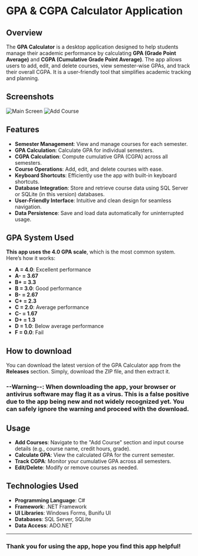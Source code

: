# GPA & CGPA Calculator Application

## Overview
The **GPA Calculator** is a desktop application designed to help students manage their academic performance by calculating **GPA (Grade Point Average)** and **CGPA (Cumulative Grade Point Average)**. The app allows users to add, edit, and delete courses, view semester-wise GPAs, and track their overall CGPA. It is a user-friendly tool that simplifies academic tracking and planning.

## Screenshots 
![Main Screen](https://i.imgur.com/jaVyvV7.png)
![Add Course](https://i.imgur.com/PffuHaG.png)

## Features
- **Semester Management**: View and manage courses for each semester.
- **GPA Calculation**: Calculate GPA for individual semesters.
- **CGPA Calculation**: Compute cumulative GPA (CGPA) across all semesters.
- **Course Operations**: Add, edit, and delete courses with ease.
- **Keyboard Shortcuts**: Efficiently use the app with built-in keyboard shortcuts.
- **Database Integration**: Store and retrieve course data using SQL Server or SQLite (in this version) databases.
- **User-Friendly Interface**: Intuitive and clean design for seamless navigation.
- **Data Persistence**: Save and load data automatically for uninterrupted usage.

## GPA System Used
**This app uses the 4.0 GPA scale**, which is the most common system. Here’s how it works:

- **A  = 4.0**: Excellent performance  
- **A- = 3.67**  
- **B+ = 3.3**  
- **B  = 3.0**: Good performance  
- **B- = 2.67**  
- **C+ = 2.3**  
- **C  = 2.0**: Average performance  
- **C- = 1.67**  
- **D+ = 1.3**  
- **D  = 1.0**: Below average performance  
- **F  = 0.0**: Fail

## How to download
You can download the latest version of the GPA Calculator app from the **Releases** section. Simply, download the ZIP file, and then extract it.

### **--Warning--: When downloading the app, your browser or antivirus software may flag it as a virus. This is a false positive due to the app being new and not widely recognized yet. You can safely ignore the warning and proceed with the download.**



## Usage
- **Add Courses**: Navigate to the "Add Course" section and input course details (e.g., course name, credit hours, grade).
- **Calculate GPA**: View the calculated GPA for the current semester.
- **Track CGPA**: Monitor your cumulative GPA across all semesters.
- **Edit/Delete**: Modify or remove courses as needed.

## Technologies Used
- **Programming Language**: C#
- **Framework**: .NET Framework
- **UI Libraries**: Windows Forms, Bunifu UI
- **Databases**: SQL Server, SQLite
- **Data Access**: ADO.NET

---

### Thank you for using the app, hope you find this app helpful!
